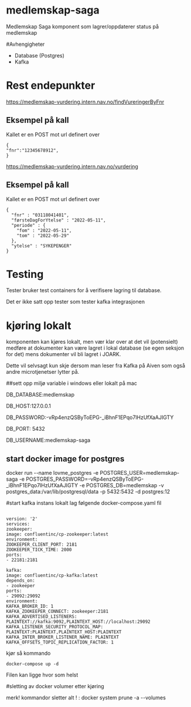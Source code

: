 # medlemskap-saga
Medlemskap Saga komponent som lagrer/oppdaterer status på medlemskap


#Avhengigheter

* Database (Postgres)
* Kafka

# Rest endepunkter
https://medlemskap-vurdering.intern.nav.no/findVureringerByFnr
## Eksempel på kall

Kallet er en POST mot url definert over
```
{
"fnr":"12345678912",
}
```
https://medlemskap-vurdering.intern.nav.no/vurdering
## Eksempel på kall

Kallet er en POST mot url definert over
```
{
  "fnr" : "03118041401",
  "førsteDagForYtelse" : "2022-05-11",
  "periode" : {
    "fom" : "2022-05-11",
    "tom" : "2022-05-29"
  },
  "ytelse" : "SYKEPENGER"
}
```


# Testing
Tester bruker test containers for å verifisere lagring til database.


Det er ikke satt opp tester som tester kafka integrasjonen

# kjøring lokalt

komponenten kan kjøres lokalt, men vær klar over at det vil (potensielt) medføre at dokumenter kan være
lagret i lokal database (se egen seksjon for det) mens dokumenter vil bli lagret i JOARK.

Dette vil selvsagt kun skje dersom man leser fra Kafka på Aiven som også andre microtjenetser lytter på.


##sett opp miljø variable i windows eller lokalt på mac

DB_DATABASE:medlemskap

DB_HOST:127.0.0.1

DB_PASSWORD:-vRp4enzQSByToEPG-_iBhnF1EPqo7lHzUfXaAJIGTY

DB_PORT: 5432

DB_USERNAME:medlemskap-saga

## start docker image for postgres

docker run --name lovme_postgres -e POSTGRES_USER=medlemskap-saga -e POSTGRES_PASSWORD=-vRp4enzQSByToEPG-_iBhnF1EPqo7lHzUfXaAJIGTY -e POSTGRES_DB=medlemskap -v postgres_data:/var/lib/postgresql/data -p 5432:5432 -d postgres:12




#start kafka instans lokalt
lag følgende docker-compose.yaml fil

```

version: '2'
services:
zookeeper:
image: confluentinc/cp-zookeeper:latest
environment:
ZOOKEEPER_CLIENT_PORT: 2181
ZOOKEEPER_TICK_TIME: 2000
ports:
- 22181:2181

kafka:
image: confluentinc/cp-kafka:latest
depends_on:
- zookeeper
ports:
- 29092:29092
environment:
KAFKA_BROKER_ID: 1
KAFKA_ZOOKEEPER_CONNECT: zookeeper:2181
KAFKA_ADVERTISED_LISTENERS: PLAINTEXT://kafka:9092,PLAINTEXT_HOST://localhost:29092
KAFKA_LISTENER_SECURITY_PROTOCOL_MAP: PLAINTEXT:PLAINTEXT,PLAINTEXT_HOST:PLAINTEXT
KAFKA_INTER_BROKER_LISTENER_NAME: PLAINTEXT
KAFKA_OFFSETS_TOPIC_REPLICATION_FACTOR: 1
```

kjør så kommando
```
docker-compose up -d 
```
Filen kan ligge hvor som helst

#sletting av docker volumer etter kjøring

merk! kommandor sletter alt ! : docker system prune -a --volumes


